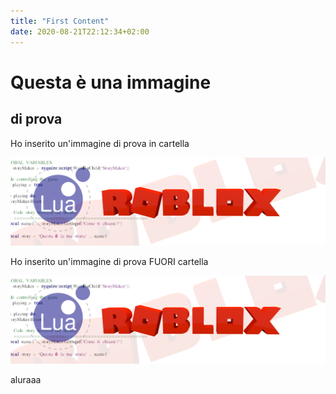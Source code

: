 ```yaml
---
title: "First Content"
date: 2020-08-21T22:12:34+02:00
---
```



# Questa è una immagine

## di prova

Ho inserito un'immagine di prova in cartella

![immagine](images/logoYT-sfondo.png)

Ho inserito un'immagine di prova FUORI cartella

![immagine](logoYT-sfondo.png)

aluraaa
